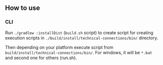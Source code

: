 ## How to use

### CLI
Run `./gradlew :installDist` (`build.sh` script) to create script for creating 
execution scripts in `./build/install/technical-connections/bin/` directory.

Then depending on your platform execute script from `build/install/technical-connections/bin/`.
For windows, it will be `*.bat` and second one for others (run.sh).
